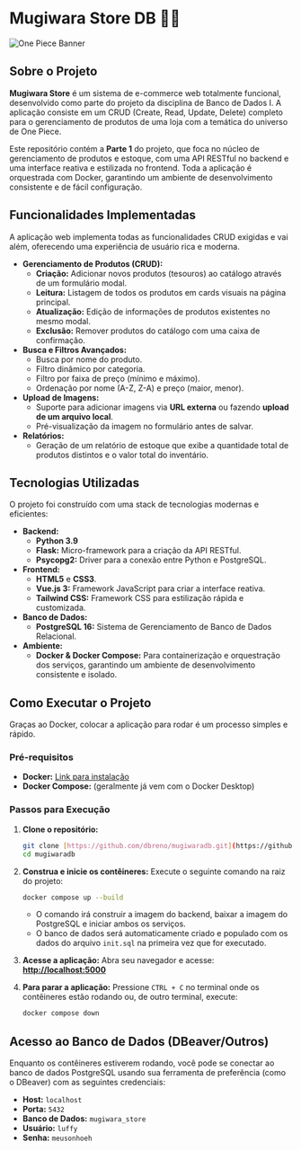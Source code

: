 # Mugiwara Store DB 🏴‍☠️

![One Piece Banner](https://4kwallpapers.com/images/wallpapers/one-piece-character-5120x2880-15328.jpeg)

## Sobre o Projeto

**Mugiwara Store** é um sistema de e-commerce web totalmente funcional, desenvolvido como parte do projeto da disciplina de Banco de Dados I. A aplicação consiste em um CRUD (Create, Read, Update, Delete) completo para o gerenciamento de produtos de uma loja com a temática do universo de One Piece.

Este repositório contém a **Parte 1** do projeto, que foca no núcleo de gerenciamento de produtos e estoque, com uma API RESTful no backend e uma interface reativa e estilizada no frontend. Toda a aplicação é orquestrada com Docker, garantindo um ambiente de desenvolvimento consistente e de fácil configuração.

## Funcionalidades Implementadas

A aplicação web implementa todas as funcionalidades CRUD exigidas e vai além, oferecendo uma experiência de usuário rica e moderna.

* **Gerenciamento de Produtos (CRUD):**
    * **Criação:** Adicionar novos produtos (tesouros) ao catálogo através de um formulário modal.
    * **Leitura:** Listagem de todos os produtos em cards visuais na página principal.
    * **Atualização:** Edição de informações de produtos existentes no mesmo modal.
    * **Exclusão:** Remover produtos do catálogo com uma caixa de confirmação.
* **Busca e Filtros Avançados:**
    * Busca por nome do produto.
    * Filtro dinâmico por categoria.
    * Filtro por faixa de preço (mínimo e máximo).
    * Ordenação por nome (A-Z, Z-A) e preço (maior, menor).
* **Upload de Imagens:**
    * Suporte para adicionar imagens via **URL externa** ou fazendo **upload de um arquivo local**.
    * Pré-visualização da imagem no formulário antes de salvar.
* **Relatórios:**
    * Geração de um relatório de estoque que exibe a quantidade total de produtos distintos e o valor total do inventário.

## Tecnologias Utilizadas

O projeto foi construído com uma stack de tecnologias modernas e eficientes:

* **Backend:**
    * **Python 3.9**
    * **Flask:** Micro-framework para a criação da API RESTful.
    * **Psycopg2:** Driver para a conexão entre Python e PostgreSQL.
* **Frontend:**
    * **HTML5** e **CSS3**.
    * **Vue.js 3:** Framework JavaScript para criar a interface reativa.
    * **Tailwind CSS:** Framework CSS para estilização rápida e customizada.
* **Banco de Dados:**
    * **PostgreSQL 16:** Sistema de Gerenciamento de Banco de Dados Relacional.
* **Ambiente:**
    * **Docker & Docker Compose:** Para containerização e orquestração dos serviços, garantindo um ambiente de desenvolvimento consistente e isolado.

## Como Executar o Projeto

Graças ao Docker, colocar a aplicação para rodar é um processo simples e rápido.

### Pré-requisitos

* **Docker:** [Link para instalação](https://docs.docker.com/get-docker/)
* **Docker Compose:** (geralmente já vem com o Docker Desktop)

### Passos para Execução

1.  **Clone o repositório:**
    ```bash
    git clone [https://github.com/dbreno/mugiwaradb.git](https://github.com/dbreno/mugiwaradb.git)
    cd mugiwaradb
    ```

2.  **Construa e inicie os contêineres:**
    Execute o seguinte comando na raiz do projeto:
    ```bash
    docker compose up --build
    ```
    * O comando irá construir a imagem do backend, baixar a imagem do PostgreSQL e iniciar ambos os serviços.
    * O banco de dados será automaticamente criado e populado com os dados do arquivo `init.sql` na primeira vez que for executado.

3.  **Acesse a aplicação:**
    Abra seu navegador e acesse:
    [**http://localhost:5000**](http://localhost:5000)

4.  **Para parar a aplicação:**
    Pressione `CTRL + C` no terminal onde os contêineres estão rodando ou, de outro terminal, execute:
    ```bash
    docker compose down
    ```

## Acesso ao Banco de Dados (DBeaver/Outros)

Enquanto os contêineres estiverem rodando, você pode se conectar ao banco de dados PostgreSQL usando sua ferramenta de preferência (como o DBeaver) com as seguintes credenciais:

* **Host:** `localhost`
* **Porta:** `5432`
* **Banco de Dados:** `mugiwara_store`
* **Usuário:** `luffy`
* **Senha:** `meusonhoeh`